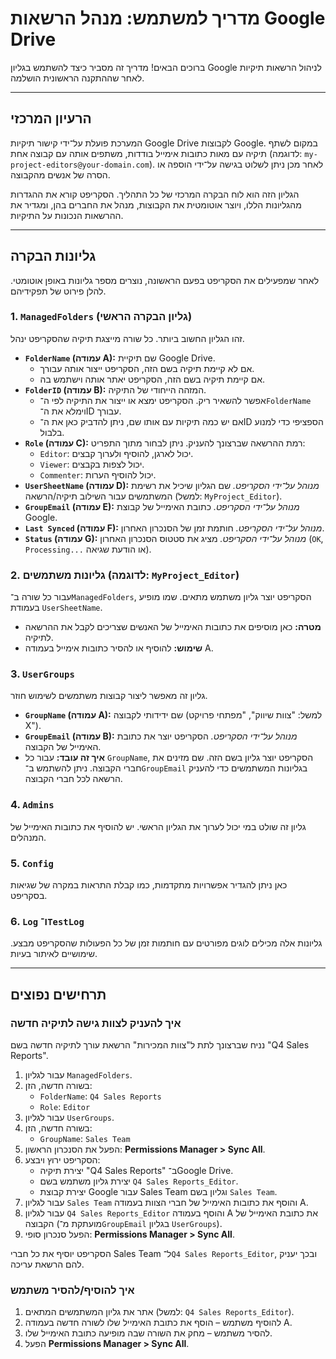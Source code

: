 # מדריך למשתמש: מנהל הרשאות Google Drive

ברוכים הבאים! מדריך זה מסביר כיצד להשתמש בגליון Google לניהול הרשאות תיקיות לאחר שההתקנה הראשונית הושלמה.

---

## הרעיון המרכזי

המערכת פועלת על־ידי קישור תיקיות Google Drive לקבוצות Google. במקום לשתף תיקיה עם מאות כתובות אימייל בודדות, משתפים אותה עם קבוצה אחת (לדוגמה: `my-project-editors@your-domain.com`). לאחר מכן ניתן לשלוט בגישה על־ידי הוספה או הסרה של אנשים מהקבוצה.

הגליון הזה הוא לוח הבקרה המרכזי של כל התהליך. הסקריפט קורא את ההגדרות מהגליונות הללו, ויוצר אוטומטית את הקבוצות, מנהל את החברים בהן, ומגדיר את ההרשאות הנכונות על התיקיות.

---

## גליונות הבקרה

לאחר שמפעילים את הסקריפט בפעם הראשונה, נוצרים מספר גליונות באופן אוטומטי. להלן פירוט של תפקידיהם.

### 1. `ManagedFolders` (גליון הבקרה הראשי)

זהו הגליון החשוב ביותר. כל שורה מייצגת תיקיה שהסקריפט ינהל.

* **`FolderName` (עמודה A):** שם תיקיית Google Drive. 
  * אם לא קיימת תיקיה בשם הזה, הסקריפט ייצור אותה עבורך.
  * אם קיימת תיקיה בשם הזה, הסקריפט יאתר אותה וישתמש בה.
* **`FolderID` (עמודה B):** המזהה הייחודי של התיקיה. 
  * אפשר להשאיר ריק. הסקריפט ימצא או ייצור את התיקיה לפי ה־`FolderName` וימלא את ה־ID עבורך.
  * אם יש כמה תיקיות עם אותו שם, ניתן להדביק כאן את ה־ID הספציפי כדי למנוע בלבול.
* **`Role` (עמודה C):** רמת ההרשאה שברצונך להעניק. ניתן לבחור מתוך התפריט:
  * `Editor`: יכול לארגן, להוסיף ולערוך קבצים.
  * `Viewer`: יכול לצפות בקבצים.
  * `Commenter`: יכול להוסיף הערות.
* **`UserSheetName` (עמודה D):** *מנוהל על־ידי הסקריפט.* שם הגליון שיכיל את רשימת המשתמשים עבור השילוב תיקיה/הרשאה (למשל: `MyProject_Editor`).
* **`GroupEmail` (עמודה E):** *מנוהל על־ידי הסקריפט.* כתובת האימייל של קבוצת Google.
* **`Last Synced` (עמודה F):** *מנוהל על־ידי הסקריפט.* חותמת זמן של הסנכרון האחרון.
* **`Status` (עמודה G):** *מנוהל על־ידי הסקריפט.* מציג את סטטוס הסנכרון האחרון (`OK`, `Processing...` או הודעת שגיאה).

### 2. גליונות משתמשים (לדוגמה: `MyProject_Editor`)

עבור כל שורה ב־`ManagedFolders`, הסקריפט יוצר גליון משתמש מתאים. שמו מופיע בעמודת `UserSheetName`.

* **מטרה:** כאן מוסיפים את כתובות האימייל של האנשים שצריכים לקבל את ההרשאה לתיקיה.
* **שימוש:** להוסיף או להסיר כתובות אימייל בעמודה A.

### 3. `UserGroups`

גליון זה מאפשר ליצור קבוצות משתמשים לשימוש חוזר.

* **`GroupName` (עמודה A):** שם ידידותי לקבוצה (למשל: "צוות שיווק", "מפתחי פרויקט X").
* **`GroupEmail` (עמודה B):** *מנוהל על־ידי הסקריפט.* הסקריפט יוצר את כתובת האימייל של הקבוצה.
* **איך זה עובד:** עבור כל `GroupName`, הסקריפט יוצר גליון בשם הזה. שם מזינים את חברי הקבוצה. ניתן להשתמש ב־`GroupEmail` בגליונות המשתמשים כדי להעניק הרשאה לכל חברי הקבוצה.

### 4. `Admins`

גליון זה שולט במי יכול לערוך את הגליון הראשי. יש להוסיף את כתובות האימייל של המנהלים.

### 5. `Config`

כאן ניתן להגדיר אפשרויות מתקדמות, כמו קבלת התראות במקרה של שגיאות בסקריפט.

### 6. `Log` ו־`TestLog`

גליונות אלה מכילים לוגים מפורטים עם חותמות זמן של כל הפעולות שהסקריפט מבצע. שימושיים לאיתור בעיות.

---

## תרחישים נפוצים

### איך להעניק לצוות גישה לתיקיה חדשה

נניח שברצונך לתת ל"צוות המכירות" הרשאת עורך לתיקיה חדשה בשם "Q4 Sales Reports".

1. עבור לגליון `ManagedFolders`.
2. בשורה חדשה, הזן:
   * `FolderName`: `Q4 Sales Reports`
   * `Role`: `Editor`
3. עבור לגליון `UserGroups`.
4. בשורה חדשה, הזן:
   * `GroupName`: `Sales Team`
5. הפעל את הסנכרון הראשון: **Permissions Manager > Sync All**.
6. הסקריפט ירוץ ויבצע:
   * יצירת תיקיה "Q4 Sales Reports" ב־Google Drive.
   * יצירת גליון משתמש בשם `Q4 Sales Reports_Editor`.
   * יצירת קבוצת Google עבור Sales Team וגליון בשם `Sales Team`.
7. עבור לגליון `Sales Team` והוסף את כתובות האימייל של חברי הצוות בעמודה A.
8. עבור לגליון `Q4 Sales Reports_Editor` והוסף בעמודה A את כתובת האימייל של הקבוצה (מועתקת מ־`GroupEmail` בגליון `UserGroups`).
9. הפעל סנכרון סופי: **Permissions Manager > Sync All**.

הסקריפט יוסיף את כל חברי Sales Team ל־`Q4 Sales Reports_Editor`, ובכך יעניק להם הרשאת עריכה.

### איך להוסיף/להסיר משתמש

1. אתר את גליון המשתמשים המתאים (למשל: `Q4 Sales Reports_Editor`).
2. להוסיף משתמש – הוסף את כתובת האימייל שלו לשורה חדשה בעמודה A.
3. להסיר משתמש – מחק את השורה שבה מופיעה כתובת האימייל שלו.
4. הפעל **Permissions Manager > Sync All**.
